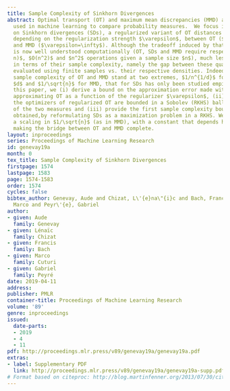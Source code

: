 ```yaml
---
title: Sample Complexity of Sinkhorn Divergences
abstract: Optimal transport (OT) and maximum mean discrepancies (MMD) are now routinely
  used in machine learning to compare probability measures.  We focus in this paper
  on Sinkhorn divergences (SDs), a regularized variant of OT distances which can interpolate,
  depending on the regularization strength $\varepsilon$, between OT ($\varepsilon=0$)
  and MMD ($\varepsilon=\infty$). Although the tradeoff induced by that regularization
  is now well understood computationally (OT, SDs and MMD require respectively $O(n^3\log
  n)$, $O(n^2)$ and $n^2$ operations given a sample size $n$), much less is known
  in terms of their sample complexity, namely the gap between these quantities, when
  evaluated using finite samples vs. their respective densities. Indeed, while the
  sample complexity of OT and MMD stand at two extremes, $1/n^{1/d}$ for OT in dimension
  $d$ and $1/\sqrt{n}$ for MMD, that for SDs has only been studied empirically. In
  this paper, we (i) derive a bound on the approximation error made with SDs when
  approximating OT as a function of the regularizer $\varepsilon$, (ii) prove that
  the optimizers of regularized OT are bounded in a Sobolev (RKHS) ball independent
  of the two measures and (iii) provide the first sample complexity bound for SDs,
  obtained,by reformulating SDs as a maximization problem in a RKHS. We thus obtain
  a scaling in $1/\sqrt{n}$ (as in MMD), with a constant that depends however on $\varepsilon$,
  making the bridge between OT and MMD complete.
layout: inproceedings
series: Proceedings of Machine Learning Research
id: genevay19a
month: 0
tex_title: Sample Complexity of Sinkhorn Divergences
firstpage: 1574
lastpage: 1583
page: 1574-1583
order: 1574
cycles: false
bibtex_author: Genevay, Aude and Chizat, L\'{e}na\"{i}c and Bach, Francis and Cuturi,
  Marco and Peyr\'{e}, Gabriel
author:
- given: Aude
  family: Genevay
- given: Lénaïc
  family: Chizat
- given: Francis
  family: Bach
- given: Marco
  family: Cuturi
- given: Gabriel
  family: Peyré
date: 2019-04-11
address: 
publisher: PMLR
container-title: Proceedings of Machine Learning Research
volume: '89'
genre: inproceedings
issued:
  date-parts:
  - 2019
  - 4
  - 11
pdf: http://proceedings.mlr.press/v89/genevay19a/genevay19a.pdf
extras:
- label: Supplementary PDF
  link: http://proceedings.mlr.press/v89/genevay19a/genevay19a-supp.pdf
# Format based on citeproc: http://blog.martinfenner.org/2013/07/30/citeproc-yaml-for-bibliographies/
---
```

